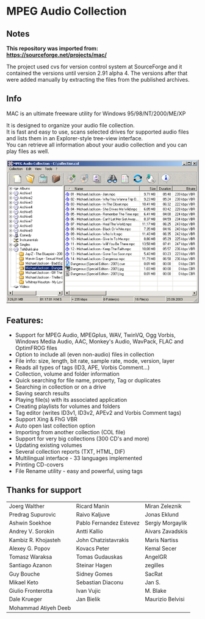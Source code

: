 # MPEG Audio Collection

## Notes

**This repository was imported from: https://sourceforge.net/projects/mac/**

The project used cvs for version control system at SourceForge and it contained the versions until version 2.91 alpha 4. The versions after that were added manually by extracting the files from the published archives.

## Info

MAC is an ultimate freeware utility for Windows 95/98/NT/2000/ME/XP

It is designed to organize your audio file collection.  
It is fast and easy to use, scans selected drives for supported audio files and lists them in an Explorer-style tree-view interface.  
You can retrieve all information about your audio collection and you can play files as well.

![mac_main.png](https://github.com/morcibacsi/mpeg_audio_collection/raw/master/screenshots/mac_main.png)

## Features:

-   Support for MPEG Audio, MPEGplus, WAV, TwinVQ, Ogg Vorbis, Windows Media Audio, AAC, Monkey's Audio, WavPack, FLAC and OptimFROG files
-   Option to include all (even non-audio) files in collection
-   File info: size, length, bit rate, sample rate, mode, version, layer
-   Reads all types of tags (ID3, APE, Vorbis Comment...)
-   Collection, volume and folder information
-   Quick searching for file name, property, Tag or duplicates
-   Searching in collection or on a drive
-   Saving search results
-   Playing file(s) with its associated application
-   Creating playlists for volumes and folders
-   Tag editor (writes ID3v1, ID3v2, APEv2 and Vorbis Comment tags)
-   Support Xing & FhG VBR
-   Auto open last collection option
-   Importing from another collection (COL file)
-   Support for very big collections (300 CD's and more)
-   Updating existing volumes
-   Several collection reports (TXT, HTML, DIF)
-   Multilingual interface - 33 languages implemented
-   Printing CD-covers
-   File Rename utility - easy and powerful, using tags

## Thanks for support

|  |  | |
|--|--|--|
| Joerg Walther         | Ricard Manin              | Miran Zeleznik   |
| Predrag Supurovic     | Raivo Kaljuve             | Jonas Eklund     |
| Ashwin Soekhoe        | Pablo Fernandez Estevez   | Sergiy Morgaylik |
| Andrey V. Sorokin     | Antti Kallio              | Aivars Zavadskis |
| Kambiz R. Khojasteh   | John Chatzistavrakis      | Maris Nartiss    |
| Alexey G. Popov       | Kovacs Peter              | Kemal Secer      |
| Tomasz Waraksa        | Tomas Gudauskas           | AngelGR          |
| Santiago Azanon       | Steinar Hagen             | zegilles         |
| Guy Bouche            | Sidney Gomes              | SacRat           |
| Mikael Keto           | Sebastian Diaconu         | Jan S.           |
| Giulio Fronterotta    | Ivan Vujic                | M. Blake         |
| Dale Krueger          | Jan Bielik                | Maurizio Belvisi |
| Mohammad Atiyeh Deeb 	|                           |                  |

